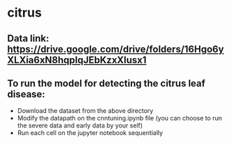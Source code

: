 # citrus

## Data link: https://drive.google.com/drive/folders/16Hgo6yXLXia6xN8hqplqJEbKzxXIusx1

## To run the model for detecting the citrus leaf disease:
  -  Download the dataset from the above directory
  -  Modify the datapath on the cnntuning.ipynb file (you can choose to run the severe data and early data by your self)
  -  Run each cell on the jupyter notebook sequentially
     
  
